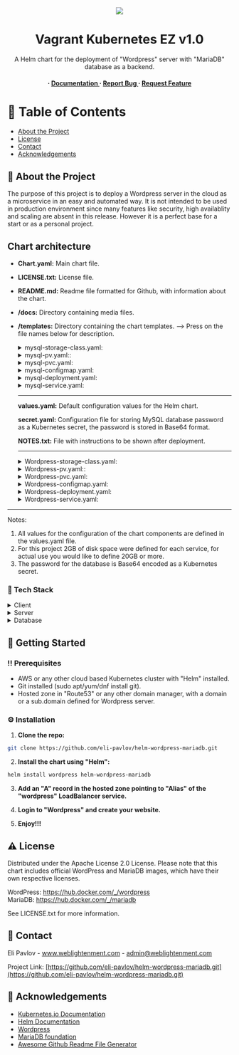 <div align='center'>

<img src= "[https://blog.devops.dev/how-to-setup-kubernetes-cluster-with-vagrant-e2c808795840 width=600]" />

<h1>Vagrant Kubernetes EZ v1.0</h1>
<p>A Helm chart for the deployment of "Wordpress" server with "MariaDB" database as a backend.</p>

<h4> <span> · </span> <a href="https://github.com/eli-pavlov/helm-wordpress-mariadb/blob/master/README.md"> Documentation </a> <span> · </span> <a href="https://github.com/eli-pavlov/helm-wordpress-mariadb/issues"> Report Bug </a> <span> · </span> <a href="https://github.com/eli-pavlov/helm-wordpress-mariadb/issues"> Request Feature </a> </h4>


</div>

# :notebook_with_decorative_cover: Table of Contents

- [About the Project](#star2-about-the-project)
- [License](#warning-license)
- [Contact](#handshake-contact)
- [Acknowledgements](#gem-acknowledgements)


## :star2: About the Project
The purpose of this project is to deploy a Wordpress server in the cloud as a microservice
in an easy and automated way. It is not intended to be used in production environment since 
many features like security, high availablity and scaling are absent in this release. 
However it is a perfect base for a start or as a personal project.


## Chart architecture

- **Chart.yaml:** Main chart file.
- **LICENSE.txt:** License file.
- **README.md:** Readme file formatted for Github, with information about the chart.
- **/docs:** Directory containing media files.
- **/templates:** Directory containing the chart templates. --> Press on the file names below for description.
  <details> <summary>mysql-storage-class.yaml:</summary> <ul>
  - Defining a storage class which will we will use for the creation and assignment of MySQL persistent volume.
  </ul> </details>
    <details> <summary>mysql-pv.yaml::</summary> <ul>
  -  Configuration file to create a Persistent Volume for MySQL to store the working directory in a persistent way.
  </ul> </details>
    <details> <summary>mysql-pvc.yaml:</summary> <ul>
  - Configuration file to create a Persistent Volume Claim for MySQL, to claim the created above Persistent Volume.
  </ul> </details>
    <details> <summary>mysql-configmap.yaml:</summary> <ul>
  - ConfigMap to define variables for MySQL deployment in a dynamic rather than a static way.
  </ul> </details>
    <details> <summary>mysql-deployment.yaml:</summary> <ul>
  - Main configuration file for the deployment of MySQL database as a micro-service in kubernetes.
  </ul> </details>
    <details> <summary>mysql-service.yaml:</summary>** <ul>
  - Configuration file to create a ClusterIP service for MySQL depoyment, so Wordpress can find it and connect to it.
  </ul> </details>

  ---
    **values.yaml:** Default configuration values for the Helm chart.

    **secret.yaml:** Configuration file for storing MySQL database password as a Kubernetes secret, the password is stored in Base64 format.

    **NOTES.txt:** File with instructions to be shown after deployment.

  ---
  <details> <summary>Wordpress-storage-class.yaml:</summary> <ul>
  - Defining a storage class which will we will use for the creation and assignment of Wordpress persistent volume.
  </ul> </details>
    <details> <summary>Wordpress-pv.yaml::</summary> <ul>
  -  Configuration file to create a Persistent Volume for Wordpress to store the working directory in a persistent way.
  </ul> </details>
    <details> <summary>Wordpress-pvc.yaml:</summary> <ul>
  - Configuration file to create a Persistent Volume Claim for Wordpress, to claim the created above Persistent Volume.
  </ul> </details>
    <details> <summary>Wordpress-configmap.yaml:</summary> <ul>
  - ConfigMap to define variables for Wordpress deployment in a dynamic rather than a static way.
  </ul> </details>
    <details> <summary>Wordpress-deployment.yaml:</summary> <ul>
  - Main configuration file for the deployment of Wordpress database as a micro-service in kubernetes.
  </ul> </details>
    <details> <summary>Wordpress-service.yaml:</summary>** <ul>
  - Configuration file to create a LoadBalancer service for internet access to Wordpress platform.
  </ul> </details>    
  


---

Notes:
1. All values for the configuration of the chart components are defined in the values.yaml file.
2. For this project 2GB of disk space were defined for each service, for actual use you would like to define 20GB or more.
3. The password for the database is Base64 encoded as a Kubernetes secret.



### :space_invader: Tech Stack
<details> <summary>Client</summary> <ul>
<li><a href="https://wordpress.com/he/">WordPress</a></li>
</ul> </details>
<details> <summary>Server</summary> <ul>
<li><a href="https://httpd.apache.org/">Apache</a></li>
</ul> </details>
<details> <summary>Database</summary> <ul>
<li><a href="https://mariadb.org/">MariaDB</a></li>
</ul> </details>

## :toolbox: Getting Started

### :bangbang: Prerequisites

- AWS or any other cloud based Kubernetes cluster with "Helm" installed.
- Git installed (sudo apt/yum/dnf install git).
- Hosted zone in "Route53" or any other domain manager, with a domain or a sub.domain defined for Wordpress server.


### :gear: Installation

1. **Clone the repo:**
```bash
git clone https://github.com/eli-pavlov/helm-wordpress-mariadb.git
```
2. **Install the chart using "Helm":**
```bash
helm install wordpress helm-wordpress-mariadb
```

3. **Add an "A" record in the hosted zone pointing to "Alias" of the "wordpress" LoadBalancer service.**

4. **Login to "Wordpress" and create your website.**

5. **Enjoy!!!**

## :warning: License

Distributed under the Apache License 2.0 License.
Please note that this chart includes official WordPress and MariaDB images, which have their own respective licenses. 

WordPress: https://hub.docker.com/_/wordpress  
MariaDB: https://hub.docker.com/_/mariadb  

See LICENSE.txt for more information.

## :handshake: Contact

Eli Pavlov - www.weblightenment.com - admin@weblightenment.com

Project Link: [https://github.com/eli-pavlov/helm-wordpress-mariadb.git](https://github.com/eli-pavlov/helm-wordpress-mariadb.git)

## :gem: Acknowledgements

- [Kubernetes.io Documentation](https://kubernetes.io/docs/tutorials/stateful-application/mysql-wordpress-persistent-volume/)
- [Helm Documentation](https://v3.helm.sh/docs/chart_template_guide/)
- [Wordpress](https://wordpress.com/)
- [MariaDB foundation](https://mariadb.org/)
- [Awesome Github Readme File Generator](https://www.genreadme.cloud/)
